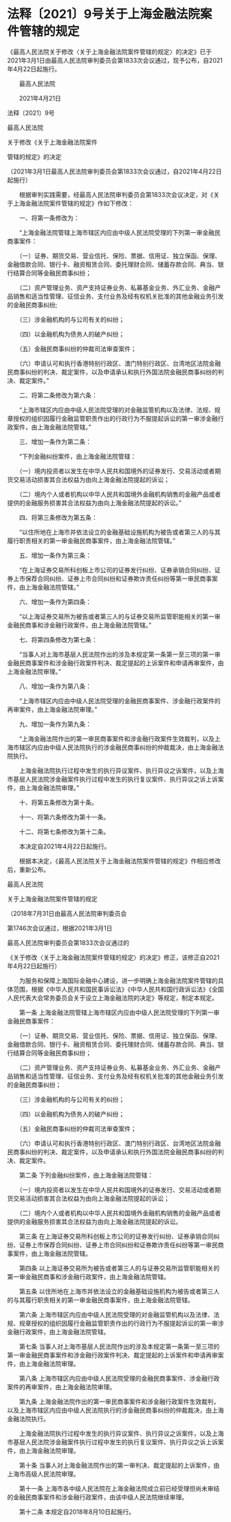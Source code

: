 # 法释〔2021〕9号关于上海金融法院案件管辖的规定

《最高人民法院关于修改〈关于上海金融法院案件管辖的规定〉的决定》已于2021年3月1日由最高人民法院审判委员会第1833次会议通过，现予公布，自2021年4月22日起施行。

　　最高人民法院

　　2021年4月21日

法释〔2021〕9号

最高人民法院

关于修改《关于上海金融法院案件

管辖的规定》的决定

（2021年3月1日最高人民法院审判委员会第1833次会议通过，自2021年4月22日起施行）

　　根据审判实践需要，经最高人民法院审判委员会第1833次会议决定，对《关于上海金融法院案件管辖的规定》作如下修改：

　　一、将第一条修改为：

　　“上海金融法院管辖上海市辖区内应由中级人民法院受理的下列第一审金融民商事案件：

　　（一）证券、期货交易、营业信托、保险、票据、信用证、独立保函、保理、金融借款合同、银行卡、融资租赁合同、委托理财合同、储蓄存款合同、典当、银行结算合同等金融民商事纠纷；

　　（二）资产管理业务、资产支持证券业务、私募基金业务、外汇业务、金融产品销售和适当性管理、征信业务、支付业务及经有权机关批准的其他金融业务引发的金融民商事纠纷;

　　（三）涉金融机构的与公司有关的纠纷；

　　（四）以金融机构为债务人的破产纠纷；

　　（五）金融民商事纠纷的仲裁司法审查案件；

　　（六）申请认可和执行香港特别行政区、澳门特别行政区、台湾地区法院金融民商事纠纷的判决、裁定案件，以及申请承认和执行外国法院金融民商事纠纷的判决、裁定案件。”

　　二、将第二条修改为第六条：

　　“上海市辖区内应由中级人民法院受理的对金融监管机构以及法律、法规、规章授权的组织因履行金融监管职责作出的行政行为不服提起诉讼的第一审涉金融行政案件，由上海金融法院管辖。”

　　三、增加一条作为第二条：

　　“下列金融纠纷案件，由上海金融法院管辖：

　　（一）境内投资者以发生在中华人民共和国境外的证券发行、交易活动或者期货交易活动损害其合法权益为由向上海金融法院提起的诉讼；

　　（二）境内个人或者机构以中华人民共和国境外金融机构销售的金融产品或者提供的金融服务损害其合法权益为由向上海金融法院提起的诉讼。”

　　四、将第三条修改为第五条：

　　“以住所地在上海市并依法设立的金融基础设施机构为被告或者第三人的与其履行职责相关的第一审金融民商事案件，由上海金融法院管辖。”

　　五、增加一条作为第三条：

　　“在上海证券交易所科创板上市公司的证券发行纠纷、证券承销合同纠纷、证券上市保荐合同纠纷、证券上市合同纠纷和证券欺诈责任纠纷等第一审民商事案件，由上海金融法院管辖。”

　　六、增加一条作为第四条：

　　“以上海证券交易所为被告或者第三人的与证券交易所监管职能相关的第一审金融民商事和涉金融行政案件，由上海金融法院管辖。”

　　七、将第四条修改为第七条：

　　“当事人对上海市基层人民法院作出的涉及本规定第一条第一至三项的第一审金融民商事案件和涉金融行政案件判决、裁定提起的上诉案件和申请再审案件，由上海金融法院审理。”

　　八、增加一条作为第八条：

　　“上海市辖区内应由中级人民法院受理的金融民商事案件、涉金融行政案件的再审案件，由上海金融法院审理。”

　　九、增加一条作为第九条：

　　“上海金融法院作出的第一审民商事案件和涉金融行政案件生效裁判，以及上海市辖区内应由中级人民法院执行的涉金融民商事纠纷的仲裁裁决，由上海金融法院执行。

　　上海金融法院执行过程中发生的执行异议案件、执行异议之诉案件，以及上海市基层人民法院涉金融案件执行过程中发生的执行复议案件、执行异议之诉上诉案件，由上海金融法院审理。”

　　十、将第五条修改为第十条。

　　十一、将第六条修改为第十一条。

　　十二、将第七条修改为第十二条。

　　本决定自2021年4月22日起施行。

　　根据本决定，《最高人民法院关于上海金融法院案件管辖的规定》作相应修改后，重新公布。


最高人民法院

关于上海金融法院案件管辖的规定

（2018年7月31日由最高人民法院审判委员会

第1746次会议通过，根据2021年3月1日

最高人民法院审判委员会第1833次会议通过的

《关于修改〈关于上海金融法院案件管辖的规定〉的决定》修正，该修正自2021年4月22日起施行）

　　为服务和保障上海国际金融中心建设，进一步明确上海金融法院案件管辖的具体范围，根据《中华人民共和国民事诉讼法》《中华人民共和国行政诉讼法》《全国人民代表大会常务委员会关于设立上海金融法院的决定》等规定，制定本规定。

　　第一条 上海金融法院管辖上海市辖区内应由中级人民法院受理的下列第一审金融民商事案件：

　　（一）证券、期货交易、营业信托、保险、票据、信用证、独立保函、保理、金融借款合同、银行卡、融资租赁合同、委托理财合同、储蓄存款合同、典当、银行结算合同等金融民商事纠纷；

　　（二）资产管理业务、资产支持证券业务、私募基金业务、外汇业务、金融产品销售和适当性管理、征信业务、支付业务及经有权机关批准的其他金融业务引发的金融民商事纠纷；

　　（三）涉金融机构的与公司有关的纠纷；

　　（四）以金融机构为债务人的破产纠纷；

　　（五）金融民商事纠纷的仲裁司法审查案件；

　　（六）申请认可和执行香港特别行政区、澳门特别行政区、台湾地区法院金融民商事纠纷的判决、裁定案件，以及申请承认和执行外国法院金融民商事纠纷的判决、裁定案件。

　　第二条 下列金融纠纷案件，由上海金融法院管辖：

　　（一）境内投资者以发生在中华人民共和国境外的证券发行、交易活动或者期货交易活动损害其合法权益为由向上海金融法院提起的诉讼；

　　（二）境内个人或者机构以中华人民共和国境外金融机构销售的金融产品或者提供的金融服务损害其合法权益为由向上海金融法院提起的诉讼。

　　第三条 在上海证券交易所科创板上市公司的证券发行纠纷、证券承销合同纠纷、证券上市保荐合同纠纷、证券上市合同纠纷和证券欺诈责任纠纷等第一审民商事案件，由上海金融法院管辖。

　　第四条 以上海证券交易所为被告或者第三人的与证券交易所监管职能相关的第一审金融民商事和涉金融行政案件，由上海金融法院管辖。

　　第五条 以住所地在上海市并依法设立的金融基础设施机构为被告或者第三人的与其履行职责相关的第一审金融民商事案件，由上海金融法院管辖。

　　第六条 上海市辖区内应由中级人民法院受理的对金融监管机构以及法律、法规、规章授权的组织因履行金融监管职责作出的行政行为不服提起诉讼的第一审涉金融行政案件，由上海金融法院管辖。

　　第七条 当事人对上海市基层人民法院作出的涉及本规定第一条第一至三项的第一审金融民商事案件和涉金融行政案件判决、裁定提起的上诉案件和申请再审案件，由上海金融法院审理。

　　第八条 上海市辖区内应由中级人民法院受理的金融民商事案件、涉金融行政案件的再审案件，由上海金融法院审理。

　　第九条 上海金融法院作出的第一审民商事案件和涉金融行政案件生效裁判，以及上海市辖区内应由中级人民法院执行的涉金融民商事纠纷的仲裁裁决，由上海金融法院执行。

　　上海金融法院执行过程中发生的执行异议案件、执行异议之诉案件，以及上海市基层人民法院涉金融案件执行过程中发生的执行复议案件、执行异议之诉上诉案件，由上海金融法院审理。

　　第十条 当事人对上海金融法院作出的第一审判决、裁定提起的上诉案件，由上海市高级人民法院审理。

　　第十一条 上海市各中级人民法院在上海金融法院成立前已经受理但尚未审结的金融民商事案件和涉金融行政案件，由该中级人民法院继续审理。

　　第十二条 本规定自2018年8月10日起施行。
